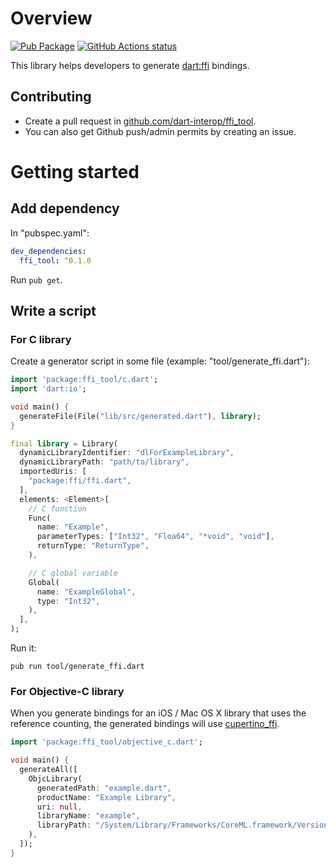 # Overview
[![Pub Package](https://img.shields.io/pub/v/ffi_tool.svg)](https://pub.dartlang.org/packages/ffi_tool)
<a href="https://github.com/terrier989/zone_local">
 <img alt="GitHub Actions status" src="https://github.com/terrier989/zone_local/workflows/Dart%20CI/badge.svg">
</a>

This library helps developers to generate [dart:ffi](https://dart.dev/guides/libraries/c-interop)
bindings.

## Contributing
  * Create a pull request in [github.com/dart-interop/ffi_tool](https://github.com/dart-interop/ffi_tool).
  * You can also get Github push/admin permits by creating an issue.

# Getting started
## Add dependency
In "pubspec.yaml":
```yaml
dev_dependencies:
  ffi_tool: ^0.1.0
```

Run `pub get`.

## Write a script
### For C library
Create a generator script in some file (example: "tool/generate_ffi.dart"):

```dart
import 'package:ffi_tool/c.dart';
import 'dart:io';

void main() {
  generateFile(File("lib/src/generated.dart"), library);
}

final library = Library(
  dynamicLibraryIdentifier: "dlForExampleLibrary",
  dynamicLibraryPath: "path/to/library",
  importedUris: [
    "package:ffi/ffi.dart",
  ],
  elements: <Element>[
    // C function
    Func(
      name: "Example",
      parameterTypes: ["Int32", "Floa64", "*void", "void"],
      returnType: "ReturnType",
    ),

    // C global variable
    Global(
      name: "ExampleGlobal",
      type: "Int32",
    ),
  ],
);
```

Run it:
```
pub run tool/generate_ffi.dart
```

### For Objective-C library
When you generate bindings for an iOS / Mac OS X library that uses the reference counting, the
generated bindings will use [cupertino_ffi](https://github.com/dart-interop/cupertino_ffi).

```dart
import 'package:ffi_tool/objective_c.dart';

void main() {
  generateAll([
    ObjcLibrary(
      generatedPath: "example.dart",
      productName: "Example Library",
      uri: null,
      libraryName: "example",
      libraryPath: "/System/Library/Frameworks/CoreML.framework/Versions/Current/CoreML",
    ),
  ]);
}
```